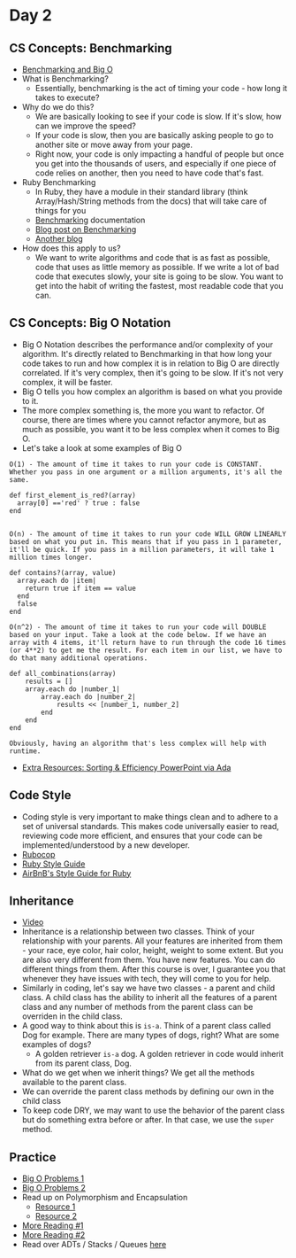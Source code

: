Day 2
====================
CS Concepts: Benchmarking
------------------------------
* [Benchmarking and Big O](https://vimeo.com/204237961)
* What is Benchmarking?
	* Essentially, benchmarking is the act of timing your code - how long it takes to execute?
* Why do we do this?
	* We are basically looking to see if your code is slow. If it's slow, how can we improve the speed?
	* If your code is slow, then you are basically asking people to go to another site or move away from your page.
	* Right now, your code is only impacting a handful of people but once you get into the thousands of users, and especially if one piece of code relies on another, then you need to have code that's fast.
* Ruby Benchmarking
	* In Ruby, they have a module in their standard library (think Array/Hash/String methods from the docs) that will take care of things for you
	* [Benchmarking](https://ruby-doc.org/stdlib-2.4.0/libdoc/benchmark/rdoc/Benchmark.html) documentation
	* [Blog post on Benchmarking](http://rubylearning.com/blog/2013/06/19/how-do-i-benchmark-ruby-code/)
	* [Another blog](http://mitrev.net/ruby/2015/08/28/benchmarking-ruby/)
* How does this apply to us?
	* We want to write algorithms and code that is as fast as possible, code that uses as little memory as possible. If we write a lot of bad code that executes slowly, your site is going to be slow. You want to get into the habit of writing the fastest, most readable code that you can.

CS Concepts: Big O Notation
--------------------------------
* Big O Notation describes the performance and/or complexity of your algorithm. It's directly related to Benchmarking in that how long your code takes to run and how complex it is in relation to Big O are directly correlated. If it's very complex, then it's going to be slow. If it's not very complex, it will be faster.
* Big O tells you how complex an algorithm is based on what you provide to it.
* The more complex something is, the more you want to refactor. Of course, there are times where you cannot refactor anymore, but as much as possible, you want it to be less complex when it comes to Big O.
* Let's take a look at some examples of Big O
```
O(1) - The amount of time it takes to run your code is CONSTANT. Whether you pass in one argument or a million arguments, it's all the same.

def first_element_is_red?(array)
  array[0] =='red' ? true : false
end


O(n) - The amount of time it takes to run your code WILL GROW LINEARLY based on what you put in. This means that if you pass in 1 parameter, it'll be quick. If you pass in a million parameters, it will take 1 million times longer.

def contains?(array, value)
  array.each do |item|
    return true if item == value
  end
  false
end

O(n^2) - The amount of time it takes to run your code will DOUBLE based on your input. Take a look at the code below. If we have an array with 4 items, it'll return have to run through the code 16 times (or 4**2) to get me the result. For each item in our list, we have to do that many additional operations.

def all_combinations(array)
	results = []
	array.each do |number_1|
		array.each do |number_2|
			results << [number_1, number_2]
		end
	end
end

Obviously, having an algorithm that's less complex will help with runtime.
```
* [Extra Resources: Sorting & Efficiency PowerPoint via Ada](https://docs.google.com/presentation/d/1elJdFGo1ZcEI8rcmWgbSUFS33b-DoB2z_cA1yRaM1ec/edit#slide=id.ga34e6770f_0_81)

Code Style
---------------
* Coding style is very important to make things clean and to adhere to a set of universal standards. This makes code universally easier to read, reviewing code more efficient, and ensures that your code can be implemented/understood by a new developer.
* [Rubocop](https://github.com/bbatsov/rubocop)
* [Ruby Style Guide](https://github.com/styleguide/ruby)
* [AirBnB's Style Guide for Ruby](http://airbnb.io/projects/ruby/)

Inheritance
----------------
* [Video](https://vimeo.com/204196259)
* Inheritance is a relationship between two classes. Think of your relationship with your parents. All your features are inherited from them - your race, eye color, hair color, height, weight to some extent. But you are also very different from them. You have new features. You can do different things from them. After this course is over, I guarantee you that whenever they have issues with tech, they will come to you for help.
* Similarly in coding, let's say we have two classes - a parent and child class. A child class has the ability to inherit all the features of a parent class and any number of methods from the parent class can be overriden in the child class.
* A good way to think about this is `is-a`. Think of a parent class called Dog for example. There are many types of dogs, right? What are some examples of dogs?
	* A golden retriever `is-a` dog. A golden retriever in code would inherit from its parent class, Dog.
* What do we get when we inherit things? We get all the methods available to the parent class.
* We can override the parent class methods by defining our own in the child class
* To keep code DRY, we may want to use the behavior of the parent class but do something extra before or after. In that case, we use the `super` method.

Practice
-------------
* [Big O Problems 1](https://github.com/CodePlatoon/big-o)
* [Big O Problems 2](https://github.com/CodePlatoon/big-o-2)
* Read up on Polymorphism and Encapsulation
	* [Resource 1](https://devblast.com/b/ruby-inheritance-encapsulation-polymorphism)
	* [Resource 2](https://robots.thoughtbot.com/back-to-basics-polymorphism-and-ruby)
* [More Reading #1](http://practicingruby.com/articles/solid-design-principles)
* [More Reading #2](https://chesterli0130.wordpress.com/2012/10/04/four-major-principles-of-object-oriented-programming-oop/)
* Read over ADTs / Stacks / Queues [here](https://github.com/Ada-Developers-Academy/textbook-curriculum/blob/master/04-cs-fundamentals/classroom/02-ADTs-Stacks-Queues.md)
